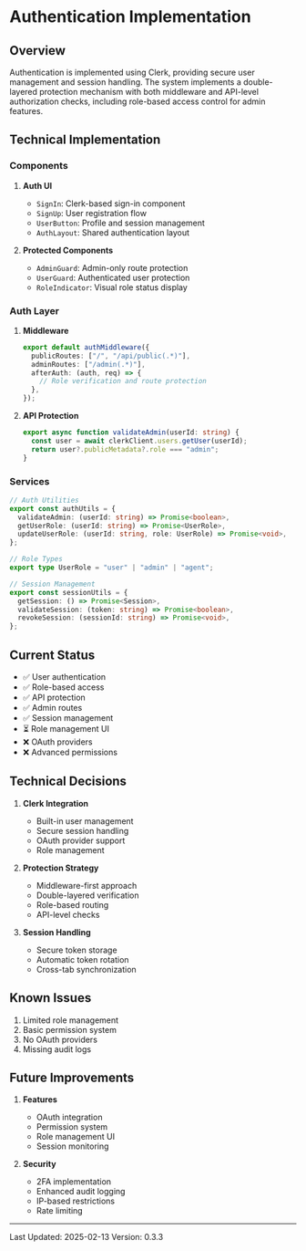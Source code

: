 # Authentication Implementation

## Overview

Authentication is implemented using Clerk, providing secure user management and session handling. The system implements a double-layered protection mechanism with both middleware and API-level authorization checks, including role-based access control for admin features.

## Technical Implementation

### Components

1. **Auth UI**

   - `SignIn`: Clerk-based sign-in component
   - `SignUp`: User registration flow
   - `UserButton`: Profile and session management
   - `AuthLayout`: Shared authentication layout

2. **Protected Components**
   - `AdminGuard`: Admin-only route protection
   - `UserGuard`: Authenticated user protection
   - `RoleIndicator`: Visual role status display

### Auth Layer

1. **Middleware**

   ```typescript
   export default authMiddleware({
     publicRoutes: ["/", "/api/public(.*)"],
     adminRoutes: ["/admin(.*)"],
     afterAuth: (auth, req) => {
       // Role verification and route protection
     },
   });
   ```

2. **API Protection**
   ```typescript
   export async function validateAdmin(userId: string) {
     const user = await clerkClient.users.getUser(userId);
     return user?.publicMetadata?.role === "admin";
   }
   ```

### Services

```typescript
// Auth Utilities
export const authUtils = {
  validateAdmin: (userId: string) => Promise<boolean>,
  getUserRole: (userId: string) => Promise<UserRole>,
  updateUserRole: (userId: string, role: UserRole) => Promise<void>,
};

// Role Types
export type UserRole = "user" | "admin" | "agent";

// Session Management
export const sessionUtils = {
  getSession: () => Promise<Session>,
  validateSession: (token: string) => Promise<boolean>,
  revokeSession: (sessionId: string) => Promise<void>,
};
```

## Current Status

- ✅ User authentication
- ✅ Role-based access
- ✅ API protection
- ✅ Admin routes
- ✅ Session management
- ⏳ Role management UI
- ❌ OAuth providers
- ❌ Advanced permissions

## Technical Decisions

1. **Clerk Integration**

   - Built-in user management
   - Secure session handling
   - OAuth provider support
   - Role management

2. **Protection Strategy**

   - Middleware-first approach
   - Double-layered verification
   - Role-based routing
   - API-level checks

3. **Session Handling**
   - Secure token storage
   - Automatic token rotation
   - Cross-tab synchronization

## Known Issues

1. Limited role management
2. Basic permission system
3. No OAuth providers
4. Missing audit logs

## Future Improvements

1. **Features**

   - OAuth integration
   - Permission system
   - Role management UI
   - Session monitoring

2. **Security**
   - 2FA implementation
   - Enhanced audit logging
   - IP-based restrictions
   - Rate limiting

---

Last Updated: 2025-02-13
Version: 0.3.3
